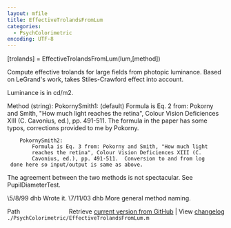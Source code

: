 ```yaml
---
layout: mfile
title: EffectiveTrolandsFromLum
categories:
  - PsychColorimetric
encoding: UTF-8
---
```


 [trolands] = EffectiveTrolandsFromLum(lum,[method])

 Compute effective trolands for large fields from photopic
 luminance.  Based on LeGrand's work, takes Stiles-Crawford
 effect into account.

 Luminance is in cd/m2.

 Method (string):
   PokornySmith1: (default)
            Formula is Eq. 2 from: Pokorny and Smith, "How much light
            reaches the retina", Colour Vision Deficiences XIII (C.
            Cavonius, ed.), pp. 491-511.  The formula in the paper
     has some typos, corrections provided to me by Pokorny.

        PokornySmith2:
            Formula is Eq. 3 from: Pokorny and Smith, "How much light
            reaches the retina", Colour Vision Deficiences XIII (C.
            Cavonius, ed.), pp. 491-511.  Conversion to and from log
     done here so input/output is same as above.

 The agreement between the two methods is not spectacular.  See PupilDiameterTest.

 \5/8/99  dhb  Wrote it.
 \7/11/03 dhb  More general method naming.


<div class="code_header" style="text-align:right;">
  <span style="float:left;">Path&nbsp;&nbsp;</span> <span class="counter">Retrieve <a href=
  "https://raw.github.com/Psychtoolbox-3/Psychtoolbox-3/beta/./PsychColorimetric/EffectiveTrolandsFromLum.m">current version from GitHub</a> | View <a href=
  "https://github.com/Psychtoolbox-3/Psychtoolbox-3/commits/beta/./PsychColorimetric/EffectiveTrolandsFromLum.m">changelog</a></span>
</div>
<div class="code">
  <code>./PsychColorimetric/EffectiveTrolandsFromLum.m</code>
</div>
